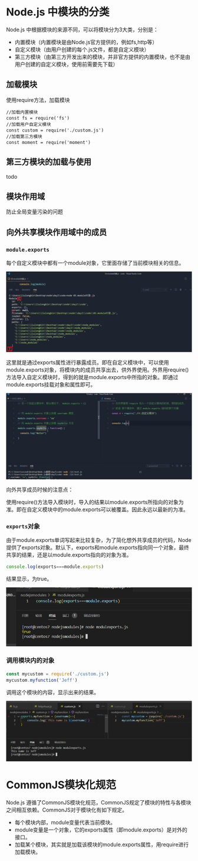 # Node.js 中模块的分类

Node.js 中根据模块的来源不同，可以将模块分为3大类，分别是：

+ 内置模块（内置模块是由Node.js官方提供的，例如fs,http等）
+ 自定义模块（由用户创建的每个.js文件，都是自定义模块）
+ 第三方模块（由第三方开发出来的模块，并非官方提供的内置模块，也不是由用户创建的自定义模块，使用前需要先下载）

## 加载模块

使用require方法，加载模块

```
//加载内置模块
const fs = require('fs')
//加载用户自定义模块
const custom = require('./custom.js')
//加载第三方模块
const moment = require('moment')
```

## 第三方模块的加载与使用

todo

## 模块作用域

防止全局变量污染的问题

## 向外共享模块作用域中的成员

### `module.exports`

每个自定义模块中都有一个module对象，它里面存储了当前模块相关的信息。

![image-20220620073126810](img/image-20220620073126810.png)

这里就是通过exports属性进行暴露成员。即在自定义模块中，可以使用module.exports对象，将模块内的成员共享出去，供外界使用。外界用require()方法导入自定义模块时，得到的就是module.exports中所指的对象。即通过module.exports挂载对象和属性即可。

![image-20220620074529115](img/image-20220620074529115.png)

向外共享成员时候的注意点：

使用require()方法导入模块时，导入的结果以module.exports所指向的对象为准。即在自定义模块中的module.exports可以被覆盖。因此永远以最新的为准。

### `exports`对象

由于module.exports单词写起来比较复杂，为了简化想外共享成员的代码，Node提供了exports对象。默认下，exports和module.exports指向同一个对象，最终共享的结果，还是以module.exports指向的对象为准。

```javascript
console.log(exports===module.exports)
```

结果显示，为true。

![image-20220620080038733](img/image-20220620080038733.png)



### 调用模块内的对象

```javascript
const mycustom = require('./custom.js')
mycustom.myfunction('Jeff')
```

调用这个模块的内容，显示出来的结果。

![image-20220620081110168](img/image-20220620081110168.png)



# CommonJS模块化规范

Node.js 遵循了CommonJS模块化规范，CommonJS规定了模块的特性与各模块之间相互依赖。CommonJS对于模块化有如下规定。

+ 每个模块内部，module变量代表当前模块。
+ module变量是一个对象，它的exports属性（即module.exports）是对外的接口。
+ 加载某个模块，其实就是加载该模块的module.exports属性，用require进行加载模块。
